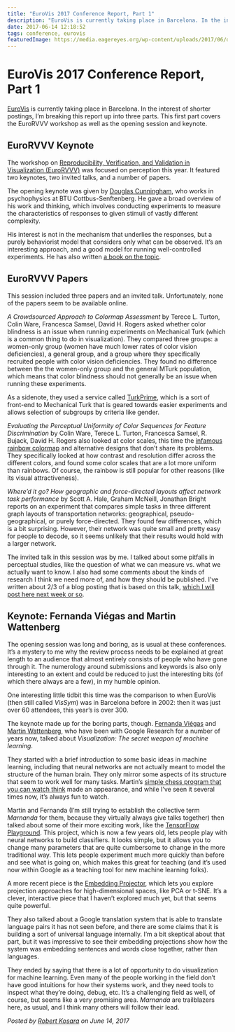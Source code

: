 ```yaml
---
title: "EuroVis 2017 Conference Report, Part 1"
description: "EuroVis is currently taking place in Barcelona. In the interest of shorter postings, I’m breaking this report up into three parts. This first part covers the EuroRVVV workshop as well as the opening session and keynote."
date: 2017-06-14 12:18:52
tags: conference, eurovis
featuredImage: https://media.eagereyes.org/wp-content/uploads/2017/06/dragon-gate.jpg
---
```


# EuroVis 2017 Conference Report, Part 1

<a href="http://eurovis2017.virvig.es">EuroVis</a> is currently taking place in Barcelona. In the interest of shorter postings, I’m breaking this report up into three parts. This first part covers the EuroRVVV workshop as well as the opening session and keynote.

## EuroRVVV Keynote

The workshop on <a href="http://www.eurorvvv.org">Reproducibility, Verification, and Validation in Visualization (EuroRVVV)</a> was focused on perception this year. It featured two keynotes, two invited talks, and a number of papers.

The opening keynote was given by <a href="https://www.b-tu.de/en/graphic-systems">Douglas Cunningham</a>, who works in psychophysics at BTU Cottbus-Senftenberg. He gave a broad overview of his work and thinking, which involves conducting experiments to measure the characteristics of responses to given stimuli of vastly different complexity.

His interest is not in the mechanism that underlies the responses, but a purely behaviorist model that considers only what can be observed. It’s an interesting approach, and a good model for running well-controlled experiments. He has also written <a href="https://www.crcpress.com/Experimental-Design-From-User-Studies-to-Psychophysics/Cunningham-Wallraven/p/book/9781568814681">a book on the topic</a>.

## EuroRVVV Papers

This session included three papers and an invited talk. Unfortunately, none of the papers seem to be available online.

<em>A Crowdsourced Approach to Colormap Assessment</em> by Terece L. Turton, Colin Ware, Francesca Samsel, David H. Rogers asked whether color blindness is an issue when running experiments on Mechanical Turk (which is a common thing to do in visualization). They compared three groups: a women-only group (women have much lower rates of color vision deficiencies), a general group, and a group where they specifically recruited people with color vision deficiencies. They found no difference between the the women-only group and the general MTurk population, which means that color blindness should not generally be an issue when running these experiments.

As a sidenote, they used a service called <a href="https://www.turkprime.com">TurkPrime</a>, which is a sort of front-end to Mechanical Turk that is geared towards easier experiments and allows selection of subgroups by criteria like gender.

<em>Evaluating the Perceptual Uniformity of Color Sequences for Feature Discrimination</em> by Colin Ware, Terece L. Turton, Francesca Samsel, R. Bujack, David H. Rogers also looked at color scales, this time the <a href="https://eagereyes.org/basics/rainbow-color-map">infamous rainbow colormap</a> and alternative designs that don’t share its problems. They specifically looked at how contrast and resolution differ across the different colors, and found some color scales that are a lot more uniform than rainbows. Of course, the rainbow is still popular for other reasons (like its visual attractiveness).

<em>Where’d it go? How geographic and force-directed layouts affect network task performance</em> by Scott A. Hale, Graham McNeill, Jonathan Bright reports on an experiment that compares simple tasks in three different graph layouts of transportation networks: geographical, pseudo-geographical, or purely force-directed. They found few differences, which is a bit surprising. However, their network was quite small and pretty easy for people to decode, so it seems unlikely that their results would hold with a larger network.

The invited talk in this session was by me. I talked about some pitfalls in perceptual studies, like the question of what we can measure vs. what we actually want to know. I also had some comments about the kinds of research I think we need more of, and how they should be published. I’ve written about 2/3 of a blog posting that is based on this talk, <a href="https://eagereyes.org/blog/2017/building-bridges-between-insular-infovis-papers">which I will post here next week or so</a>.

## Keynote: Fernanda Viégas and Martin Wattenberg

The opening session was long and boring, as is usual at these conferences. It’s a mystery to me why the review process needs to be explained at great length to an audience that almost entirely consists of people who have gone through it. The numerology around submissions and keywords is also only interesting to an extent and could be reduced to just the interesting bits (of which there always are a few), in my humble opinion.

One interesting little tidbit this time was the comparison to when EuroVis (then still called <em>VisSym</em>) was in Barcelona before in 2002: then it was just over 60 attendees, this year’s is over 300.

The keynote made up for the boring parts, though. <a href="https://research.google.com/pubs/FernandaViegas.html">Fernanda Viégas</a> and <a href="https://research.google.com/pubs/MartinWattenberg.html">Martin Wattenberg</a>, who have been with Google Research for a number of years now, talked about <em>Visualization: The secret weapon of machine learning</em>.

They started with a brief introduction to some basic ideas in machine learning, including that neural networks are not actually meant to model the structure of the human brain. They only mirror some aspects of its structure that seem to work well for many tasks. Martin’s <a href="http://www.bewitched.com/chess/">simple chess program that you can watch think</a> made an appearance, and while I’ve seen it several times now, it’s always fun to watch.

Martin and Fernanda (I’m still trying to establish the collective term <em>Marnanda</em> for them, because they virtually always give talks together) then talked about some of their more exciting work, like the <a href="http://playground.tensorflow.org">TensorFlow Playground</a>. This project, which is now a few years old, lets people play with neural networks to build classifiers. It looks simple, but it allows you to change many parameters that are quite cumbersome to change in the more traditional way. This lets people experiment much more quickly than before and see what is going on, which makes this great for teaching (and it’s used now within Google as a teaching tool for new machine learning folks).

A more recent piece is the <a href="http://projector.tensorflow.org">Embedding Projector</a>, which lets you explore projection approaches for high-dimensional spaces, like PCA or t-SNE. It’s a clever, interactive piece that I haven’t explored much yet, but that seems quite powerful.

They also talked about a Google translation system that is able to translate language pairs it has not seen before, and there are some claims that it is building a sort of universal language internally. I’m a bit skeptical about that part, but it was impressive to see their embedding projections show how the system was embedding sentences and words close together, rather than languages.

They ended by saying that there is a lot of opportunity to do visualization for machine learning. Even many of the people working in the field don’t have good intuitions for how their systems work, and they need tools to inspect what they’re doing, debug, etc. It’s a challenging field as well, of course, but seems like a very promising area. <em>Marnanda</em> are trailblazers here, as usual, and I think many others will follow their lead.


_Posted by <a href="/about">Robert Kosara</a> on June 14, 2017_


